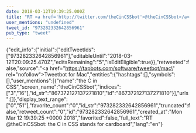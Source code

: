 ```yaml
---
date: 2018-03-12T19:39:25.000Z
title: "RT <a href='http://twitter.com/theCinCSSbot'>@theCinCSSbot</a>: the C in CSS stands for cardboard″"
user_mentions: "undefined"
tweet_id: "973282332642856961"
pub_type: "tweet"
---
```

{"edit_info":{"initial":{"editTweetIds":["973282332642856961"],"editableUntil":"2018-03-12T20:09:25.470Z","editsRemaining":"5","isEditEligible":true}},"retweeted":false,"source":"<a href=\"https://tapbots.com/software/tweetbot/mac\" rel=\"nofollow\">Tweetbot for Mac</a>","entities":{"hashtags":[],"symbols":[],"user_mentions":[{"name":"the C in CSS","screen_name":"theCinCSSbot","indices":["3","16"],"id_str":"867372127137271810","id":"867372127137271810"}],"urls":[]},"display_text_range":["0","51"],"favorite_count":"0","id_str":"973282332642856961","truncated":false,"retweet_count":"0","id":"973282332642856961","created_at":"Mon Mar 12 19:39:25 +0000 2018","favorited":false,"full_text":"RT @theCinCSSbot: the C in CSS stands for cardboard","lang":"en"}
